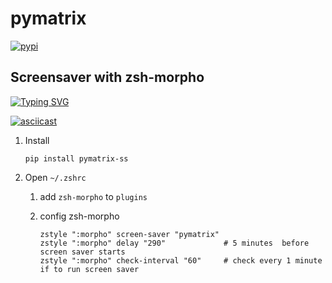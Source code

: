# pymatrix

[![pypi](https://img.shields.io/pypi/v/pymatrix-ss?color=%2334D058)](https://pypi.org/project/pymatrix-ss/)

## Screensaver with zsh-morpho

[![Typing SVG](https://readme-typing-svg.herokuapp.com/?lines=pip+install+pymatrix-ss)](https://pypi.org/project/pymatrix-ss/)

[![asciicast](https://asciinema.org/a/zlp82MgYOrMlrJENceSMTG9Sa.svg)](https://asciinema.org/a/zlp82MgYOrMlrJENceSMTG9Sa)

1. Install

   ```shell
   pip install pymatrix-ss
   ```

1. Open `~/.zshrc`
   1. add `zsh-morpho` to `plugins`
   1. config zsh-morpho

      ```shell
      zstyle ":morpho" screen-saver "pymatrix"
      zstyle ":morpho" delay "290"             # 5 minutes  before screen saver starts
      zstyle ":morpho" check-interval "60"     # check every 1 minute if to run screen saver
      ```

